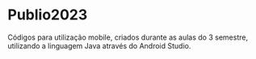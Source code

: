 # Publio2023
Códigos para utilização mobile, criados durante as aulas do 3 semestre, utilizando a linguagem Java através do Android Studio.
